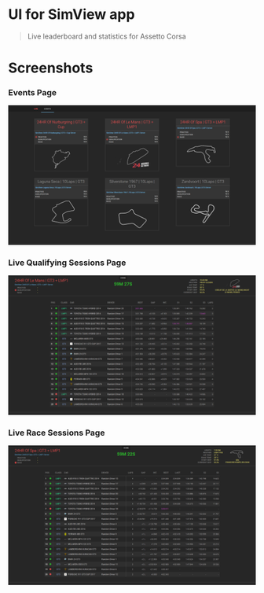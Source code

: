 # UI for SimView app
> Live leaderboard and statistics for Assetto Corsa

# Screenshots
### Events Page
![Events Page](/screenshots/page-events.png)

### Live Qualifying Sessions Page
![Live Qualifying Sessions Page](/screenshots/page-qualifying.png)

### Live Race Sessions Page
![Live Race Sessions Page](/screenshots/page-race.png)
